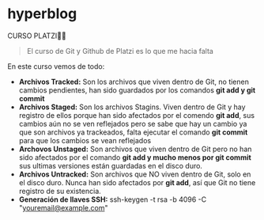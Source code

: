 # hyperblog
CURSO PLATZI👩‍💻
> El curso de Git y Github de Platzi es lo que me hacia falta

En este curso vemos de todo:
- **Archivos Tracked:** Son los archivos que viven dentro de Git, no tienen cambios pendientes, han sido guardados por los comandos **git add y git commit**
- **Archivos Staged:** Son los archivos Stagins. Viven dentro de Git y hay registro de ellos porque han sido afectados por el comendo **git add**, sus cambios aún no se ven reflejados pero se sabe que hay un cambio ya que son archivos ya trackeados, falta ejecutar el comando **git commit** para que los cambios se vean reflejados
- **Archovos Unstaged:** Son archivos que viven dentro de Git pero no han sido afectados por el comando **git add y mucho menos por git commit** sus ultimas versiones están guardadas en el disco duro.
- **Archivos Untracked:** Son archivos que NO viven dentro de Git, solo en el disco duro. Nunca han sido afectados por **git add**, así  que Git no tiene registro de su existencia.
- **Generación de llaves SSH:** ssh-keygen -t rsa -b 4096 -C "youremail@example.com"
